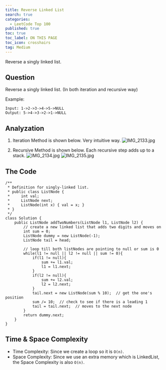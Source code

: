 ```yaml
---
title: Reverse Linked List
search: true
categories:
  - LeetCode Top 100
published: true
toc: true
toc_label: ON THIS PAGE
toc_icon: crosshairs
tag: Medium
---
```

Reverse a singly linked list.


## Question

Reverse a singly linked list. (In both iteration and recursive way)

Example:
```
Input: 1->2->3->4->5->NULL
Output: 5->4->3->2->1->NULL
```

## Analyzation

1. Iteration Method is shown below. Very intuitive way.
![IMG_2133.jpg]({{site.baseurl}}/_posts/IMG_2133.jpg)

2. Recursive Method is shown below. Each recursive step adds up to a stack.
![IMG_2134.jpg]({{site.baseurl}}/_posts/IMG_2134.jpg)
![IMG_2135.jpg]({{site.baseurl}}/_posts/IMG_2135.jpg)



## The Code
```
/**
 * Definition for singly-linked list.
 * public class ListNode {
 *     int val;
 *     ListNode next;
 *     ListNode(int x) { val = x; }
 * }
 */
class Solution {
    public ListNode addTwoNumbers(ListNode l1, ListNode l2) {
        // create a new linked list that adds two digits and moves on
        int sum = 0;
        ListNode dummy = new ListNode(-1);
        ListNode tail = head;
        
        // loop till both listNodes are pointing to null or sum is 0
        while(l1 != null || l2 != null || sum != 0){
            if(l1 != null){
                sum += l1.val;
                l1 = l1.next;
            }
            if(l2 != null){
                sum += l2.val;
                l2 = l2.next;
            }
            tail.next = new ListNode(sum % 10);  // get the one's position
            sum /= 10;  // check to see if there is a leading 1
            tail = tail.next;  // moves to the next node
        }
        return dummy.next;
    }
}
```

## Time & Space Complexity
- Time Complexity: Since we create a loop so it is `O(n)`.
- Space Complexity: Since we use an extra memory which is LinkedList, the Space Complexity is also `O(n)`.

